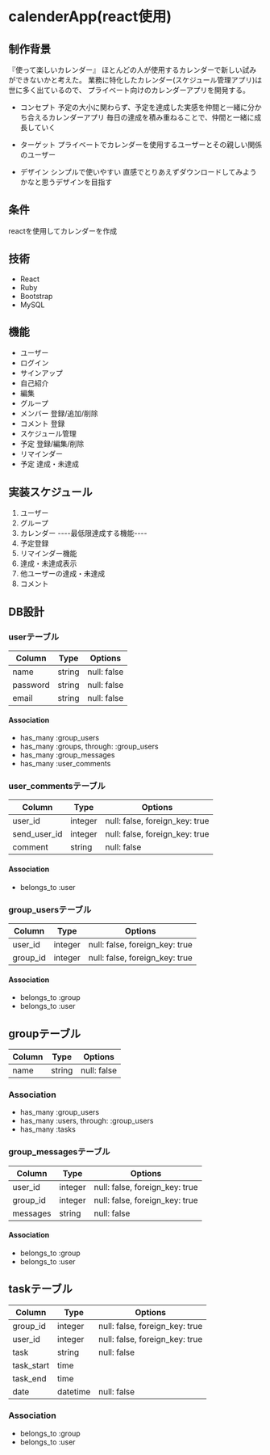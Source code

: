 # calenderApp(react使用)
## 制作背景
『使って楽しいカレンダー』
ほとんどの人が使用するカレンダーで新しい試みができないかと考えた。
業務に特化したカレンダー(スケジュール管理アプリ)は世に多く出ているので、
プライベート向けのカレンダーアプリを開発する。

<!-- - 収入
広告収入で検討 -->

- コンセプト
予定の大小に関わらず、予定を達成した実感を仲間と一緒に分かち合えるカレンダーアプリ
毎日の達成を積み重ねることで、仲間と一緒に成長していく

- ターゲット
プライベートでカレンダーを使用するユーザーとその親しい関係のユーザー

- デザイン
シンプルで使いやすい
直感でとりあえずダウンロードしてみようかなと思うデザインを目指す

## 条件
reactを使用してカレンダーを作成

## 技術
- React
- Ruby
- Bootstrap
- MySQL

## 機能
- ユーザー
 - ログイン
 - サインアップ
 - 自己紹介
 - 編集
- グループ
 - メンバー 登録/追加/削除
 - コメント 登録
 - スケジュール管理
  - 予定 登録/編集/削除
  - リマインダー
  - 予定 達成・未達成

## 実装スケジュール
1. ユーザー
1. グループ
1. カレンダー
----最低限達成する機能----
1. 予定登録
1. リマインダー機能
1. 達成・未達成表示
 1. 他ユーザーの達成・未達成
1. コメント

## DB設計
### userテーブル

|Column|Type|Options|
|------|----|-------|
|name|string|null: false|
|password|string|null: false|
|email|string|null: false|

#### Association
- has_many :group_users
- has_many :groups, through: :group_users
- has_many :group_messages
- has_many :user_comments

### user_commentsテーブル

|Column|Type|Options|
|------|----|-------|
|user_id|integer|null: false, foreign_key: true|
|send_user_id|integer|null: false, foreign_key: true|
|comment|string|null: false|

#### Association
- belongs_to :user

### group_usersテーブル

|Column|Type|Options|
|------|----|-------|
|user_id|integer|null: false, foreign_key: true|
|group_id|integer|null: false, foreign_key: true|

#### Association
- belongs_to :group
- belongs_to :user

## groupテーブル

|Column|Type|Options|
|------|----|-------|
|name|string|null: false|

### Association
- has_many :group_users
- has_many :users, through: :group_users
- has_many :tasks

### group_messagesテーブル

|Column|Type|Options|
|------|----|-------|
|user_id|integer|null: false, foreign_key: true|
|group_id|integer|null: false, foreign_key: true|
|messages|string|null: false|

#### Association
- belongs_to :group
- belongs_to :user

## taskテーブル

|Column|Type|Options|
|------|----|-------|
|group_id|integer|null: false, foreign_key: true|
|user_id|integer|null: false, foreign_key: true|
|task|string|null: false|
|task_start|time||
|task_end|time||
|date|datetime|null: false|

### Association
- belongs_to :group
- belongs_to :user
